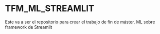 # TFM_ML_STREAMLIT
Este va a ser el repositorio para crear el trabajo de fin de máster. ML sobre framework de Streamlit
